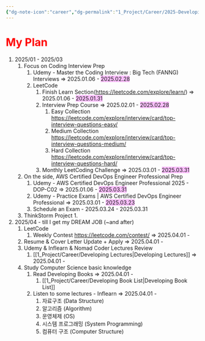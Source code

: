```yaml
---
{"dg-note-icon":"career","dg-permalink":"1_Project/Career/2025-Developing","created-date":"2025-01-03 1:36:55 pm","date":"2025-01-03","type":"plan","tags":["career","plan"],"aliases":null,"category":"Career","dg-publish":true,"permalink":"/1_Project/Career/2025-Developing/","dgPassFrontmatter":true,"noteIcon":"career"}
---
```


# <font color="#ff0000">My Plan</font>
1. 2025/01 - 2025/03 
	1. Focus on Coding Interview Prep
		1. Udemy - Master the Coding Interview : Big Tech (FANNG) Interviews => 2025.01.06 - <span style="background:#fdbfff">2025.02.28</span>
		2. LeetCode 
			1. Finish Learn Section(https://leetcode.com/explore/learn/) => 2025.01.06 - <span style="background:#fdbfff">2025.01.31</span>
			2. Interview Prep Course => 2025.02.01 - <span style="background:#fdbfff">2025.02.28</span>
				1. Easy Collection https://leetcode.com/explore/interview/card/top-interview-questions-easy/
				2. Medium Collection https://leetcode.com/explore/interview/card/top-interview-questions-medium/
				3. Hard Collection https://leetcode.com/explore/interview/card/top-interview-questions-hard/
			3. Monthly LeetCoding Challenge => 2025.03.01 - <span style="background:#fdbfff">2025.03.31</span> 
	2. On the side, AWS Certified DevOps Engineer Professional Prep
		1. Udemy - AWS Certified DevOps Engineer Professional 2025 - DOP-C02 => 2025.01.06 - <span style="background:#fdbfff">2025.03.31</span>
		2. Udemy - Practice Exams | AWS Certified DevOps Engineer Professional => 2025.03.01 - <span style="background:#fdbfff">2025.03.23</span>
		3. Schedule an Exam - 2025.03.24 - 2025.03.31
	3. ThinkStorm Project
		1. 
2. 2025/04 - till I get my DREAM JOB (~and after)
	1. LeetCode
		1. Weekly Contest https://leetcode.com/contest/ => 2025.04.01 -
	2. Resume & Cover Letter Update + Apply => 2025.04.01 - 
	3. Udemy & Inflearn & Nomad Coder Lectures Review 
		1. [[1_Project/Career/Developing Lectures\|Developing Lectures]] => 2025.04.01 - 
	4. Study Computer Science basic knowledge 
		1. Read Developing Books => 2025.04.01 - 
			1. [[1_Project/Career/Developing Book List\|Developing Book List]] 
		2. Listen to some lectures - Inflearn => 2025.04.01 -
			1. 자료구조 (Data Structure)
			2. 알고리즘 (Algorithm)
			3. 운영체제 (OS)
			4. 시스템 프로그래밍 (System Programming)
			5. 컴퓨터 구조 (Computer Structure)
